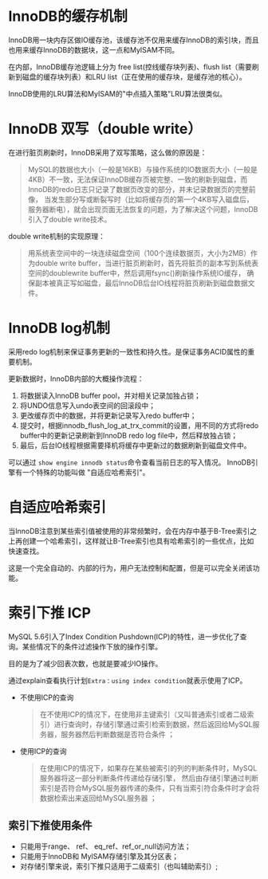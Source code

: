 # InnoDB的缓存机制
InnoDB用一块内存区做IO缓存池，该缓存池不仅用来缓存InnoDB的索引块，而且也用来缓存InnoDB的数据块，这一点和MyISAM不同。

在内部，InnoDB缓存池逻辑上分为 free list(控线缓存块列表)、flush list（需要刷新到磁盘的缓存块列表）和LRU list（正在使用的缓存块，是缓存池的核心）。

InnoDB使用的LRU算法和MyISAM的"中点插入策略"LRU算法很类似。

# InnoDB 双写（double write）
在进行脏页刷新时，InnoDB采用了双写策略，这么做的原因是：
> MySQL的数据也大小（一般是16KB）与操作系统的IO数据页大小（一般是4KB）不一致，无法保证InnoDB缓存页被完整、一致的刷新到磁盘，而InnoDB的redo日志只记录了数据页改变的部分，并未记录数据页的完整前像，
当发生部分写或断裂写时（比如将缓存页的第一个4KB写入磁盘后，服务器断电），就会出现页面无法恢复的问题，为了解决这个问题，InnoDB引入了double write技术。

double write机制的实现原理：
> 用系统表空间中的一块连续磁盘空间（100个连续数据页，大小为2MB）作为double write buffer，当进行脏页刷新时，首先将脏页的副本写到系统表空间的doublewrite buffer中，然后调用fsync()刷新操作系统IO缓存，
> 确保副本被真正写如磁盘，最后InnoDB后台IO线程将脏页刷新到磁盘数据文件。

# InnoDB log机制
采用redo log机制来保证事务更新的一致性和持久性。是保证事务ACID属性的重要机制。

更新数据时，InnoDB内部的大概操作流程：
1. 将数据读入InnoDB buffer pool，并对相关记录加独占锁；
2. 将UNDO信息写入undo表空间的回滚段中；
3. 更改缓存页中的数据，并将更新记录写入redo buffer中；
4. 提交时，根据innodb_flush_log_at_trx_commit的设置，用不同的方式将redo buffer中的更新记录刷新到InnoDB redo log file中，然后释放独占锁；
5. 最后，后台IO线程根据需要择机将缓存中更新过的数据刷新到磁盘文件中。

可以通过 `show engine innodb status`命令查看当前日志的写入情况。
InnoDB引擎有一个特殊的功能叫做 "自适应哈希索引"。

# 自适应哈希索引
当InnoDB注意到某些索引值被使用的非常频繁时，会在内存中基于B-Tree索引之上再创建一个哈希索引，这样就让B-Tree索引也具有哈希索引的一些优点，比如快速查找。 

这是一个完全自动的、内部的行为，用户无法控制和配置，但是可以完全关闭该功能。

# 索引下推 ICP
MySQL 5.6引入了Index Condition Pushdown(ICP)的特性，进一步优化了查询。某些情况下的条件过滤操作下放的操作引擎。

目的是为了减少回表次数，也就是要减少IO操作。

通过explain查看执行计划`Extra：using index condition`就表示使用了ICP。
- 不使用ICP的查询
  > 在不使用ICP的情况下，在使用非主键索引（又叫普通索引或者二级索引）进行查询时，存储引擎通过索引检索到数据，然后返回给MySQL服务器，服务器然后判断数据是否符合条件 ；
- 使用ICP的查询
  > 在使用ICP的情况下，如果存在某些被索引的列的判断条件时，MySQL服务器将这一部分判断条件传递给存储引擎，
    然后由存储引擎通过判断索引是否符合MySQL服务器传递的条件，只有当索引符合条件时才会将数据检索出来返回给MySQL服务器 ；

## 索引下推使用条件
- 只能用于range、 ref、 eq_ref、ref_or_null访问方法；
- 只能用于InnoDB和 MyISAM存储引擎及其分区表；
- 对存储引擎来说，索引下推只适用于二级索引（也叫辅助索引）;
